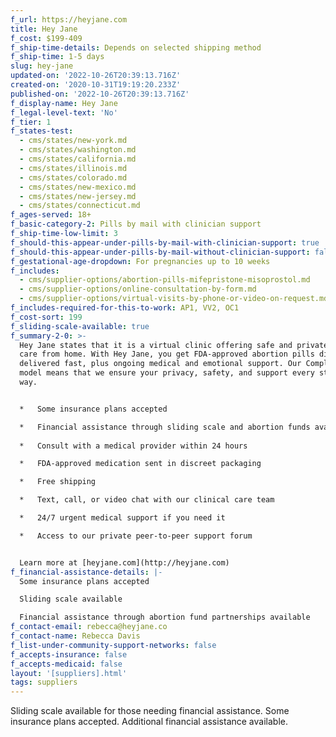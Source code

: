 ```yaml
---
f_url: https://heyjane.com
title: Hey Jane
f_cost: $199-409
f_ship-time-details: Depends on selected shipping method
f_ship-time: 1-5 days
slug: hey-jane
updated-on: '2022-10-26T20:39:13.716Z'
created-on: '2020-10-31T19:19:20.233Z'
published-on: '2022-10-26T20:39:13.716Z'
f_display-name: Hey Jane
f_legal-level-text: 'No'
f_tier: 1
f_states-test:
  - cms/states/new-york.md
  - cms/states/washington.md
  - cms/states/california.md
  - cms/states/illinois.md
  - cms/states/colorado.md
  - cms/states/new-mexico.md
  - cms/states/new-jersey.md
  - cms/states/connecticut.md
f_ages-served: 18+
f_basic-category-2: Pills by mail with clinician support
f_ship-time-low-limit: 3
f_should-this-appear-under-pills-by-mail-with-clinician-support: true
f_should-this-appear-under-pills-by-mail-without-clinician-support: false
f_gestational-age-dropdown: For pregnancies up to 10 weeks
f_includes:
  - cms/supplier-options/abortion-pills-mifepristone-misoprostol.md
  - cms/supplier-options/online-consultation-by-form.md
  - cms/supplier-options/virtual-visits-by-phone-or-video-on-request.md
f_includes-required-for-this-to-work: AP1, VV2, OC1
f_cost-sort: 199
f_sliding-scale-available: true
f_summary-2-0: >-
  Hey Jane states that it is a virtual clinic offering safe and private abortion
  care from home. With Hey Jane, you get FDA-approved abortion pills discreetly
  delivered fast, plus ongoing medical and emotional support. Our Complete Care
  model means that we ensure your privacy, safety, and support every step of the
  way.


  *   Some insurance plans accepted

  *   Financial assistance through sliding scale and abortion funds available  
      
  *   Consult with a medical provider within 24 hours

  *   FDA-approved medication sent in discreet packaging

  *   Free shipping

  *   Text, call, or video chat with our clinical care team

  *   24/7 urgent medical support if you need it

  *   Access to our private peer-to-peer support forum


  Learn more at [heyjane.com](http://heyjane.com)
f_financial-assistance-details: |-
  Some insurance plans accepted

  Sliding scale available

  Financial assistance through abortion fund partnerships available
f_contact-email: rebecca@heyjane.co
f_contact-name: Rebecca Davis
f_list-under-community-support-networks: false
f_accepts-insurance: false
f_accepts-medicaid: false
layout: '[suppliers].html'
tags: suppliers
---
```


Sliding scale available for those needing financial assistance. Some insurance plans accepted. Additional financial assistance available.
